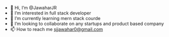 - 👋 Hi, I’m @JawaharJR
- 👀 I’m interested in full stack developer
- 🌱 I’m currently learning mern stack courde
- 💞️ I’m looking to collaborate on any startups and product based company
- 📫 How to reach me sjjawahar0@gmail.com

<!---
JawaharJR/JawaharJR is a ✨ special ✨ repository because its `README.md` (this file) appears on your GitHub profile.
You can click the Preview link to take a look at your changes.
--->
